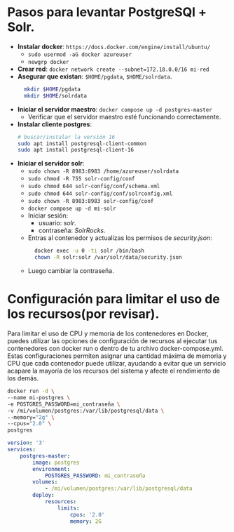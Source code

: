 # Pasos para levantar PostgreSQl + Solr.

- **Instalar docker**: `https://docs.docker.com/engine/install/ubuntu/`
    - `sudo usermod -aG docker azureuser`
    - `newgrp docker`
- **Crear red**: `docker network create --subnet=172.18.0.0/16 mi-red`
- **Asegurar que existan**: `$HOME/pgdata`, `$HOME/solrdata`.
  ```bash
    mkdir $HOME/pgdata
    mkdir $HOME/solrdata
    ```
- **Iniciar el servidor maestro**: `docker compose up -d postgres-master`
    - Verificar que el servidor maestro esté funcionando correctamente.
- **Instalar cliente postgres**:
  ```bash
  # buscar/instalar la versión 16
  sudo apt install postgresql-client-common
  sudo apt install postgresql-client-16
  ```
- **Iniciar el servidor solr**:
    - `sudo chown -R 8983:8983 /home/azureuser/solrdata`
    - `sudo chmod -R 755 solr-config/conf`
    - `sudo chmod 644 solr-config/conf/schema.xml`
    - `sudo chmod 644 solr-config/conf/solrconfig.xml`
    - `sudo chown -R 8983:8983 solr-config/conf`
    - `docker compose up -d mi-solr`
    - Iniciar sesión:
        - usuario: *solr*.
        - contraseña: *SolrRocks*.
    - Entras al contenedor y actualizas los permisos de *security.json*:
      ```bash
        docker exec -u 0 -ti solr /bin/bash
        chown -R solr:solr /var/solr/data/security.json
      ```
    - Luego cambiar la contraseña.

# Configuración para limitar el uso de los recursos(por revisar).

Para limitar el uso de CPU y memoria de los contenedores en Docker, puedes utilizar las opciones de configuración de
recursos al ejecutar tus contenedores con docker run o dentro de tu archivo docker-compose.yml. Estas configuraciones
permiten asignar una cantidad máxima de memoria y CPU que cada contenedor puede utilizar, ayudando a evitar que un
servicio acapare la mayoría de los recursos del sistema y afecte el rendimiento de los demás.

```bash
docker run -d \
--name mi-postgres \
-e POSTGRES_PASSWORD=mi_contraseña \
-v /mi/volumen/postgres:/var/lib/postgresql/data \
--memory="2g" \
--cpus="2.0" \
postgres
```

```yaml
version: '3'
services:
    postgres-master:
        image: postgres
        environment:
            POSTGRES_PASSWORD: mi_contraseña
        volumes:
            - /mi/volumen/postgres:/var/lib/postgresql/data
        deploy:
            resources:
                limits:
                    cpus: '2.0'
                    memory: 2G

```